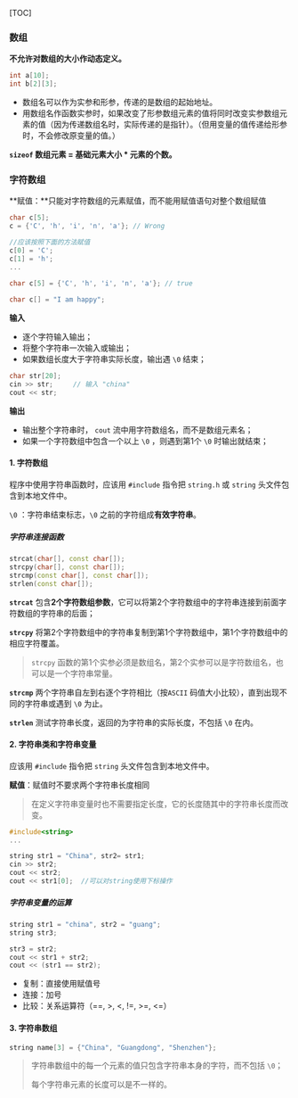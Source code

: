 [TOC]



### 数组

**不允许对数组的大小作动态定义。**

```c++
int a[10];
int b[2][3];
```

- 数组名可以作为实参和形参，传递的是数组的起始地址。
- 用数组名作函数实参时，如果改变了形参数组元素的值将同时改变实参数组元素的值（因为传递数组名时，实际传递的是指针）。（但用变量的值传递给形参时，不会修改原变量的值。）



**`sizeof` 数组元素 = 基础元素大小 * 元素的个数。**



### 字符数组

**赋值：**只能对字符数组的元素赋值，而不能用赋值语句对整个数组赋值

```c++
char c[5];
c = {'C', 'h', 'i', 'n', 'a'}; // Wrong

//应该按照下面的方法赋值
c[0] = 'C';
c[1] = 'h';
...

char c[5] = {'C', 'h', 'i', 'n', 'a'}; // true
    
char c[] = "I am happy";   
```



**输入**

- 逐个字符输入输出；
- 将整个字符串一次输入或输出；
- 如果数组长度大于字符串实际长度，输出遇 `\0` 结束；

```c++
char str[20];
cin >> str;		// 输入 "china"
cout << str;	
```

**输出**

- 输出整个字符串时， `cout` 流中用字符数组名，而不是数组元素名；
- 如果一个字符数组中包含一个以上 `\0`  ，则遇到第1个 `\0` 时输出就结束；





#### 1. 字符数组

程序中使用字符串函数时，应该用 `#include` 指令把 `string.h` 或 `string` 头文件包含到本地文件中。

`\0` ：字符串结束标志，`\0` 之前的字符组成**有效字符串**。



##### 字符串连接函数 

```c++
strcat(char[], const char[]);
strcpy(char[], const char[]);
strcmp(const char[], const char[]);
strlen(const char[]);
```

**`strcat`** 包含**2个字符数组参数**，它可以将第2个字符数组中的字符串连接到前面字符数组的字符串的后面；

**`strcpy`** 将第2个字符数组中的字符串复制到第1个字符数组中，第1个字符数组中的相应字符覆盖。

> `strcpy` 函数的第1个实参必须是数组名，第2个实参可以是字符数组名，也可以是一个字符串常量。

**`strcmp`** 两个字符串自左到右逐个字符相比（按`ASCII` 码值大小比较），直到出现不同的字符串或遇到 `\0` 为止。

**`strlen`** 测试字符串长度，返回的为字符串的实际长度，不包括 `\0` 在内。





#### 2. 字符串类和字符串变量

应该用 `#include` 指令把 `string` 头文件包含到本地文件中。



**赋值**：赋值时不要求两个字符串长度相同

> 在定义字符串变量时也不需要指定长度，它的长度随其中的字符串长度而改变。

```c++
#include<string>
...

string str1 = "China", str2= str1;
cin >> str2;
cout << str2;
cout << str1[0];  //可以对string使用下标操作
```



##### 字符串变量的运算

```c++
string str1 = "china", str2 = "guang";
string str3;

str3 = str2;
cout << str1 + str2;
cout << (str1 == str2);
```

- 复制：直接使用赋值号
- 连接：加号
- 比较：关系运算符（==, >, <, !=, >=, <=）



#### 3. 字符串数组

```c++
string name[3] = {"China", "Guangdong", "Shenzhen"};
```

> 字符串数组中的每一个元素的值只包含字符串本身的字符，而不包括 `\0`；
>
> 每个字符串元素的长度可以是不一样的。






